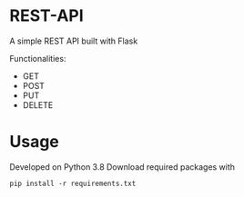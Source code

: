 # REST-API
A simple REST API built with Flask

Functionalities:
* GET
* POST
* PUT
* DELETE

# Usage
Developed on Python 3.8
Download required packages with
```
pip install -r requirements.txt
```

